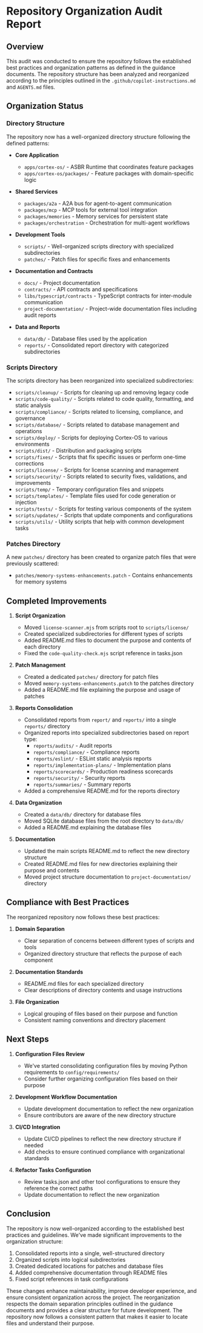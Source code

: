 # Repository Organization Audit Report

## Overview

This audit was conducted to ensure the repository follows the established best practices and organization patterns as defined in the guidance documents. The repository structure has been analyzed and reorganized according to the principles outlined in the `.github/copilot-instructions.md` and `AGENTS.md` files.

## Organization Status

### Directory Structure

The repository now has a well-organized directory structure following the defined patterns:

- **Core Application**
  - `apps/cortex-os/` - ASBR Runtime that coordinates feature packages
  - `apps/cortex-os/packages/` - Feature packages with domain-specific logic

- **Shared Services**
  - `packages/a2a` - A2A bus for agent-to-agent communication
  - `packages/mcp` - MCP tools for external tool integration
  - `packages/memories` - Memory services for persistent state
  - `packages/orchestration` - Orchestration for multi-agent workflows

- **Development Tools**
  - `scripts/` - Well-organized scripts directory with specialized subdirectories
  - `patches/` - Patch files for specific fixes and enhancements

- **Documentation and Contracts**
  - `docs/` - Project documentation
  - `contracts/` - API contracts and specifications
  - `libs/typescript/contracts` - TypeScript contracts for inter-module communication
  - `project-documentation/` - Project-wide documentation files including audit reports
- **Data and Reports**
  - `data/db/` - Database files used by the application
  - `reports/` - Consolidated report directory with categorized subdirectories

### Scripts Directory

The scripts directory has been reorganized into specialized subdirectories:

- `scripts/cleanup/` - Scripts for cleaning up and removing legacy code
- `scripts/code-quality/` - Scripts related to code quality, formatting, and static analysis
- `scripts/compliance/` - Scripts related to licensing, compliance, and governance
- `scripts/database/` - Scripts related to database management and operations
- `scripts/deploy/` - Scripts for deploying Cortex-OS to various environments
- `scripts/dist/` - Distribution and packaging scripts
- `scripts/fixes/` - Scripts that fix specific issues or perform one-time corrections
- `scripts/license/` - Scripts for license scanning and management
- `scripts/security/` - Scripts related to security fixes, validations, and improvements
- `scripts/temp/` - Temporary configuration files and snippets
- `scripts/templates/` - Template files used for code generation or injection
- `scripts/tests/` - Scripts for testing various components of the system
- `scripts/updates/` - Scripts that update components and configurations
- `scripts/utils/` - Utility scripts that help with common development tasks

### Patches Directory

A new `patches/` directory has been created to organize patch files that were previously scattered:

- `patches/memory-systems-enhancements.patch` - Contains enhancements for memory systems

## Completed Improvements

1. **Script Organization**
   - Moved `license-scanner.mjs` from scripts root to `scripts/license/`
   - Created specialized subdirectories for different types of scripts
   - Added README.md files to document the purpose and contents of each directory
   - Fixed the `code-quality-check.mjs` script reference in tasks.json

1. **Patch Management**
   - Created a dedicated `patches/` directory for patch files
   - Moved `memory-systems-enhancements.patch` to the patches directory
   - Added a README.md file explaining the purpose and usage of patches

1. **Reports Consolidation**
   - Consolidated reports from `report/` and `reports/` into a single `reports/` directory
   - Organized reports into specialized subdirectories based on report type:
     - `reports/audits/` - Audit reports
     - `reports/compliance/` - Compliance reports
     - `reports/eslint/` - ESLint static analysis reports
     - `reports/implementation-plans/` - Implementation plans
     - `reports/scorecards/` - Production readiness scorecards
     - `reports/security/` - Security reports
     - `reports/summaries/` - Summary reports
   - Added a comprehensive README.md for the reports directory

1. **Data Organization**
   - Created a `data/db/` directory for database files
   - Moved SQLite database files from the root directory to `data/db/`
   - Added a README.md explaining the database files

1. **Documentation**
   - Updated the main scripts README.md to reflect the new directory structure
   - Created README.md files for new directories explaining their purpose and contents
   - Moved project structure documentation to `project-documentation/` directory

## Compliance with Best Practices

The reorganized repository now follows these best practices:

1. **Domain Separation**
   - Clear separation of concerns between different types of scripts and tools
   - Organized directory structure that reflects the purpose of each component

1. **Documentation Standards**
   - README.md files for each specialized directory
   - Clear descriptions of directory contents and usage instructions

1. **File Organization**
   - Logical grouping of files based on their purpose and function
   - Consistent naming conventions and directory placement

## Next Steps

1. **Configuration Files Review**
   - We've started consolidating configuration files by moving Python requirements to `config/requirements/`
   - Consider further organizing configuration files based on their purpose

1. **Development Workflow Documentation**
   - Update development documentation to reflect the new organization
   - Ensure contributors are aware of the new directory structure

1. **CI/CD Integration**
   - Update CI/CD pipelines to reflect the new directory structure if needed
   - Add checks to ensure continued compliance with organizational standards

1. **Refactor Tasks Configuration**
   - Review tasks.json and other tool configurations to ensure they reference the correct paths
   - Update documentation to reflect the new organization

## Conclusion

The repository is now well-organized according to the established best practices and guidelines. We've made significant improvements to the organization structure:

1. Consolidated reports into a single, well-structured directory
1. Organized scripts into logical subdirectories
1. Created dedicated locations for patches and database files
1. Added comprehensive documentation through README files
1. Fixed script references in task configurations

These changes enhance maintainability, improve developer experience, and ensure consistent organization across the project. The reorganization respects the domain separation principles outlined in the guidance documents and provides a clear structure for future development. The repository now follows a consistent pattern that makes it easier to locate files and understand their purpose.
